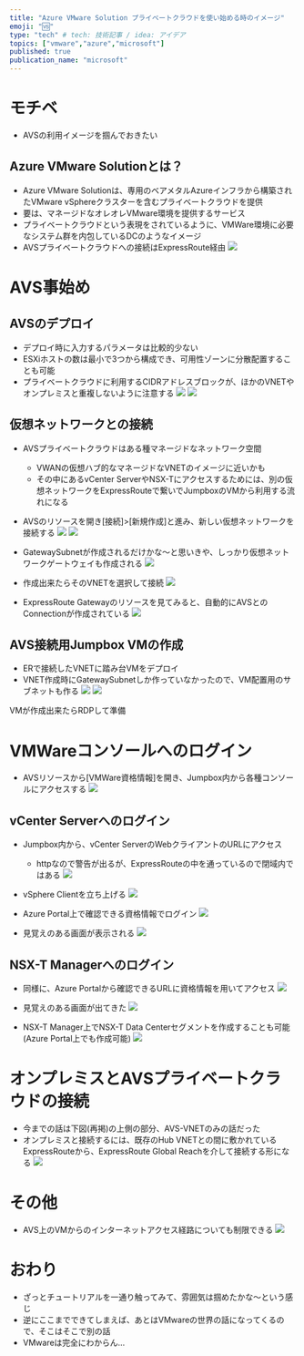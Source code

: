 ```yaml
---
title: "Azure VMware Solution プライベートクラウドを使い始める時のイメージ"
emoji: "🆚"
type: "tech" # tech: 技術記事 / idea: アイデア
topics: ["vmware","azure","microsoft"]
published: true
publication_name: "microsoft"
---
```

# モチベ
- AVSの利用イメージを掴んでおきたい

## Azure VMware Solutionとは？
- Azure VMware Solutionは、専用のベアメタルAzureインフラから構築されたVMware vSphereクラスターを含むプライベートクラウドを提供
- 要は、マネージドなオレオレVMware環境を提供するサービス
- プライベートクラウドという表現をされているように、VMWare環境に必要なシステム群を内包しているDCのようなイメージ
- AVSプライベートクラウドへの接続はExpressRoute経由
![](/images/20230629-avs/03.png)

# AVS事始め
## AVSのデプロイ
- デプロイ時に入力するパラメータは比較的少ない
- ESXiホストの数は最小で3つから構成でき、可用性ゾーンに分散配置することも可能
- プライベートクラウドに利用するCIDRアドレスブロックが、ほかのVNETやオンプレミスと重複しないように注意する
![](/images/20230629-avs/01.png)
![](/images/20230629-avs/02.png)


## 仮想ネットワークとの接続
- AVSプライベートクラウドはある種マネージドなネットワーク空間
    - VWANの仮想ハブ的なマネージドなVNETのイメージに近いかも
    - その中にあるvCenter ServerやNSX-Tにアクセスするためには、別の仮想ネットワークをExpressRouteで繋いでJumpboxのVMから利用する流れになる
- AVSのリソースを開き[接続]>[新規作成]と進み、新しい仮想ネットワークを接続する
![](/images/20230629-avs/04.png)
![](/images/20230629-avs/05.png)

- GatewaySubnetが作成されるだけかな～と思いきや、しっかり仮想ネットワークゲートウェイも作成される
![](/images/20230629-avs/06.png)

- 作成出来たらそのVNETを選択して接続
![](/images/20230629-avs/07.png)

- ExpressRoute Gatewayのリソースを見てみると、自動的にAVSとのConnectionが作成されている
![](/images/20230629-avs/08.png)

## AVS接続用Jumpbox VMの作成
- ERで接続したVNETに踏み台VMをデプロイ
- VNET作成時にGatewaySubnetしか作っていなかったので、VM配置用のサブネットも作る
![](/images/20230629-avs/09.png)
![](/images/20230629-avs/10.png)

VMが作成出来たらRDPして準備

# VMWareコンソールへのログイン
- AVSリソースから[VMWare資格情報]を開き、Jumpbox内から各種コンソールにアクセスする
![](/images/20230629-avs/11.png)

## vCenter Serverへのログイン
- Jumpbox内から、vCenter ServerのWebクライアントのURLにアクセス
    - httpなので警告が出るが、ExpressRouteの中を通っているので閉域内ではある
    ![](/images/20230629-avs/12.png)
- vSphere Clientを立ち上げる
![](/images/20230629-avs/13.png)

- Azure Portal上で確認できる資格情報でログイン
![](/images/20230629-avs/14.png)

- 見覚えのある画面が表示される
![](/images/20230629-avs/15.png)

## NSX-T Managerへのログイン
- 同様に、Azure Portalから確認できるURLに資格情報を用いてアクセス
![](/images/20230629-avs/16.png)

- 見覚えのある画面が出てきた
![](/images/20230629-avs/17.png)

- NSX-T Manager上でNSX-T Data Centerセグメントを作成することも可能(Azure Portal上でも作成可能)
![](/images/20230629-avs/18.png)

# オンプレミスとAVSプライベートクラウドの接続
- 今までの話は下図(再掲)の上側の部分、AVS-VNETのみの話だった
- オンプレミスと接続するには、既存のHub VNETとの間に敷かれているExpressRouteから、ExpressRoute Global Reachを介して接続する形になる
![](/images/20230629-avs/03.png)

# その他
- AVS上のVMからのインターネットアクセス経路についても制限できる
![](/images/20230629-avs/19.png)

# おわり
- ざっとチュートリアルを一通り触ってみて、雰囲気は掴めたかな～という感じ
- 逆にここまでできてしまえば、あとはVMwareの世界の話になってくるので、そこはそこで別の話
- VMwareは完全にわからん…






